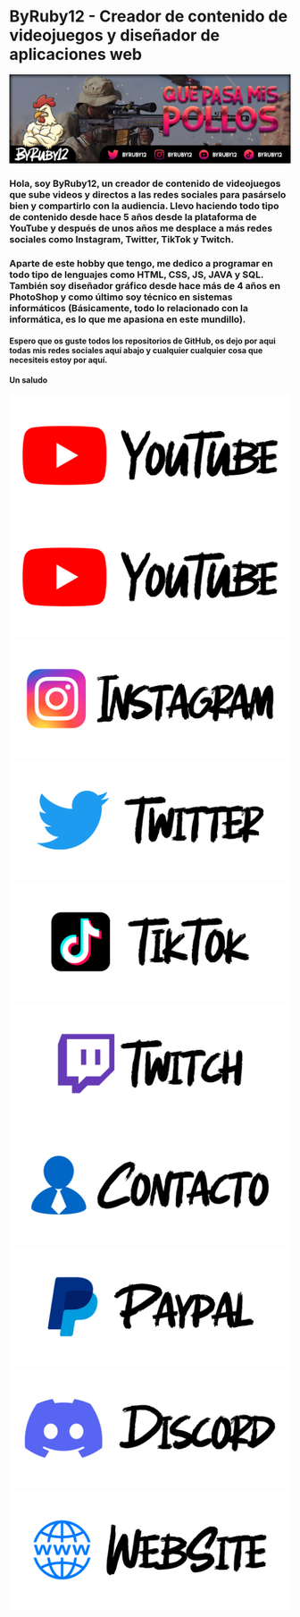 # ByRuby12 - Creador de contenido de videojuegos y diseñador de aplicaciones web

![Portada](imagenes/banner.png)

### Hola, soy ByRuby12, un creador de contenido de videojuegos que sube videos y directos a las redes sociales para pasárselo bien y compartirlo con la audiencia. Llevo haciendo todo tipo de contenido desde hace 5 años desde la plataforma de YouTube y después de unos años me desplace a más redes sociales como Instagram, Twitter, TikTok y Twitch.

### Aparte de este hobby que tengo, me dedico a programar en todo tipo de lenguajes como HTML, CSS, JS, JAVA y SQL. También soy diseñador gráfico desde hace más de 4 años en PhotoShop y como último soy técnico en sistemas informáticos (Básicamente, todo lo relacionado con la informática, es lo que me apasiona en este mundillo).

#### Espero que os guste todos los repositorios de GitHub, os dejo por aqui todas mis redes sociales aquí abajo y cualquier cualquier cosa que necesiteis estoy por aquí. 
#### Un saludo

![Canal Principal](imagenes/panel_youtube.png) ![Canal Secundario](imagenes/panel_youtube.png) ![Instagram](imagenes/panel_instagram.png) 
![Twitter](imagenes/panel_twitter.png) ![TikTok](imagenes/panel_tiktok.png) ![Twitch](imagenes/panel_twitch.png) ![Contacto](imagenes/panel_gmail.png) 
![PayPal](imagenes/panel_paypal.png) ![Discord](imagenes/panel_discord.png) ![WebSite](imagenes/panel_website.png)
